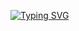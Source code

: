 [![Typing SVG](https://readme-typing-svg.herokuapp.com?color=%2336BCF7&lines=Young+programmer)](https://git.io/typing-svg)
